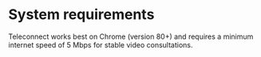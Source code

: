 # System requirements

Teleconnect works best on Chrome (version 80+) and requires a minimum internet speed of 5 Mbps for stable video consultations.
